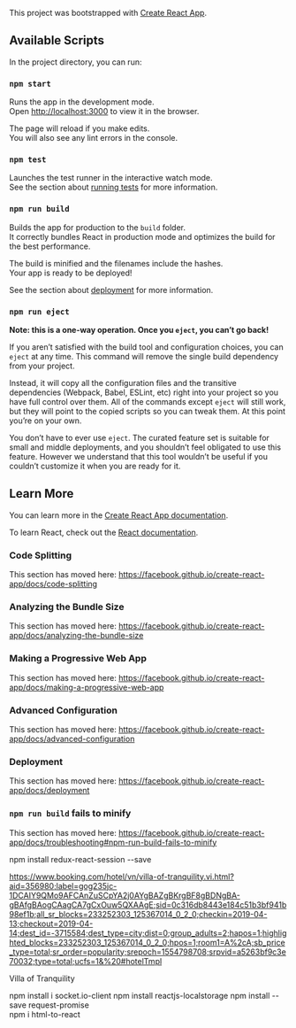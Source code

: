 This project was bootstrapped with [Create React App](https://github.com/facebook/create-react-app).

## Available Scripts

In the project directory, you can run:

### `npm start`

Runs the app in the development mode.<br>
Open [http://localhost:3000](http://localhost:3000) to view it in the browser.

The page will reload if you make edits.<br>
You will also see any lint errors in the console.

### `npm test`

Launches the test runner in the interactive watch mode.<br>
See the section about [running tests](https://facebook.github.io/create-react-app/docs/running-tests) for more information.

### `npm run build`

Builds the app for production to the `build` folder.<br>
It correctly bundles React in production mode and optimizes the build for the best performance.

The build is minified and the filenames include the hashes.<br>
Your app is ready to be deployed!

See the section about [deployment](https://facebook.github.io/create-react-app/docs/deployment) for more information.

### `npm run eject`

**Note: this is a one-way operation. Once you `eject`, you can’t go back!**

If you aren’t satisfied with the build tool and configuration choices, you can `eject` at any time. This command will remove the single build dependency from your project.

Instead, it will copy all the configuration files and the transitive dependencies (Webpack, Babel, ESLint, etc) right into your project so you have full control over them. All of the commands except `eject` will still work, but they will point to the copied scripts so you can tweak them. At this point you’re on your own.

You don’t have to ever use `eject`. The curated feature set is suitable for small and middle deployments, and you shouldn’t feel obligated to use this feature. However we understand that this tool wouldn’t be useful if you couldn’t customize it when you are ready for it.

## Learn More

You can learn more in the [Create React App documentation](https://facebook.github.io/create-react-app/docs/getting-started).

To learn React, check out the [React documentation](https://reactjs.org/).

### Code Splitting

This section has moved here: https://facebook.github.io/create-react-app/docs/code-splitting

### Analyzing the Bundle Size

This section has moved here: https://facebook.github.io/create-react-app/docs/analyzing-the-bundle-size

### Making a Progressive Web App

This section has moved here: https://facebook.github.io/create-react-app/docs/making-a-progressive-web-app

### Advanced Configuration

This section has moved here: https://facebook.github.io/create-react-app/docs/advanced-configuration

### Deployment

This section has moved here: https://facebook.github.io/create-react-app/docs/deployment

### `npm run build` fails to minify

This section has moved here: https://facebook.github.io/create-react-app/docs/troubleshooting#npm-run-build-fails-to-minify


npm install redux-react-session --save


https://www.booking.com/hotel/vn/villa-of-tranquility.vi.html?aid=356980;label=gog235jc-1DCAIY9QMo9AFCAnZuSCpYA2j0AYgBAZgBKrgBF8gBDNgBA-gBAfgBAogCAagCA7gCxOuw5QXAAgE;sid=0c316db8443e184c51b3bf941b98ef1b;all_sr_blocks=233252303_125367014_0_2_0;checkin=2019-04-13;checkout=2019-04-14;dest_id=-3715584;dest_type=city;dist=0;group_adults=2;hapos=1;highlighted_blocks=233252303_125367014_0_2_0;hpos=1;room1=A%2cA;sb_price_type=total;sr_order=popularity;srepoch=1554798708;srpvid=a5263bf9c3e70032;type=total;ucfs=1&%20#hotelTmpl

Villa of Tranquility 

npm install i socket.io-client
npm install reactjs-localstorage
npm install --save request-promise  
npm i html-to-react